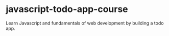 # javascript-todo-app-course
Learn Javascript and fundamentals of web development by building a todo app. 
